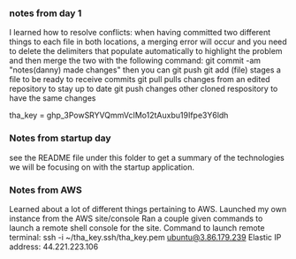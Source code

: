 ### notes from day 1

I learned how to resolve conflicts: when having committed two different things to each file in both locations, a merging error will occur and you need to delete the delimiters that populate automatically to highlight the problem and then merge the two with the following command:
    git commit -am "notes(danny) made changes"
    then you can git push
git add (file)
    stages a file to be ready to receive commits
git pull
    pulls changes from an edited repository to stay up to date
git push
    changes other cloned respository to have the same changes

tha_key = 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


### Notes from startup day
 see the README file under this folder to get a summary of the technologies we will be focusing on with the startup application. 
 


### Notes from AWS
Learned about a lot of different things pertaining to AWS. Launched my own instance from the AWS site/console 
Ran a couple given commands to launch a remote shell console for the site. 
Command to launch remote terminal: ssh -i ~/tha_key.ssh/tha_key.pem ubuntu@3.86.179.239
Elastic IP address: 44.221.223.106